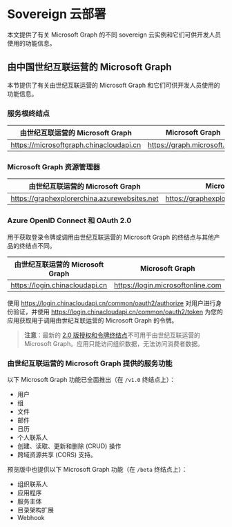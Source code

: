 # <a name="sovereign-cloud-deployments"></a>Sovereign 云部署


本文提供了有关 Microsoft Graph 的不同 sovereign 云实例和它们可供开发人员使用的功能信息。 


## <a name="microsoft-graph-operated-by-21vianet-in-china"></a>由中国世纪互联运营的 Microsoft Graph

本节提供了有关由世纪互联运营的 Microsoft Graph 和它们可供开发人员使用的功能信息。

### <a name="service-root-endpoints"></a>服务根终结点
| 由世纪互联运营的 Microsoft Graph | Microsoft Graph|
|---------------------------|----------------|
| https://microsoftgraph.chinacloudapi.cn | https://graph.microsoft.com|

### <a name="microsoft-graph-explorer"></a>Microsoft Graph 资源管理器
| 由世纪互联运营的 Microsoft Graph | Microsoft Graph|
|---------------------------|----------------|
|https://graphexplorerchina.azurewebsites.net| https://graphexplorer2.azurewebsites.net|

### <a name="azure-openid-connect-and-oauth2.0"></a>Azure OpenID Connect 和 OAuth 2.0
用于获取登录令牌或调用由世纪互联运营的 Microsoft Graph 的终结点与其他产品的终结点不同。 

| 由世纪互联运营的 Microsoft Graph | Microsoft Graph|
|---------------------------|----------------|
| https://login.chinacloudapi.cn | https://login.microsoftonline.com|
 
使用 https://login.chinacloudapi.cn/common/oauth2/authorize 对用户进行身份验证，并使用 https://login.chinacloudapi.cn/common/oauth2/token 为您的应用获取用于调用由世纪互联运营的 Microsoft Graph 的令牌。

> **注意**：最新的 [2.0 版授权和令牌终结点](https://azure.microsoft.com/en-us/documentation/articles/active-directory-appmodel-v2-overview/)不可用于由世纪互联运营的 Microsoft Graph。应用只能访问组织数据，无法访问消费者数据。 

### <a name="service-capabilities-offered-by-microsoft-graph-operated-by-21vianet"></a>由世纪互联运营的 Microsoft Graph 提供的服务功能
以下 Microsoft Graph 功能已全面推出（在 `/v1.0` 终结点上）：

* 用户
* 组
* 文件
* 邮件
* 日历
* 个人联系人 
* 创建、读取、更新和删除 (CRUD) 操作
* 跨域资源共享 (CORS) 支持。

预览版中也提供以下 Microsoft Graph 功能（在 `/beta` 终结点上）：

* 组织联系人
* 应用程序
* 服务主体
* 目录架构扩展
* Webhook
